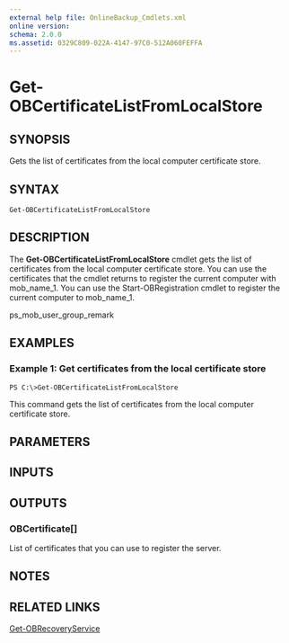 ```yaml
---
external help file: OnlineBackup_Cmdlets.xml
online version: 
schema: 2.0.0
ms.assetid: 0329C809-022A-4147-97C0-512A060FEFFA
---
```


# Get-OBCertificateListFromLocalStore

## SYNOPSIS
Gets the list of certificates from the local computer certificate store.

## SYNTAX

```
Get-OBCertificateListFromLocalStore
```

## DESCRIPTION
The **Get-OBCertificateListFromLocalStore** cmdlet gets the list of certificates from the local computer certificate store.
You can use the certificates that the cmdlet returns to register the current computer with mob_name_1.
You can use the Start-OBRegistration cmdlet to register the current computer to mob_name_1.

ps_mob_user_group_remark

## EXAMPLES

### Example 1: Get certificates from the local certificate store
```
PS C:\>Get-OBCertificateListFromLocalStore
```

This command gets the list of certificates from the local computer certificate store.

## PARAMETERS

## INPUTS

## OUTPUTS

### OBCertificate[]
List of certificates that you can use to register the server.

## NOTES

## RELATED LINKS

[Get-OBRecoveryService](./Get-OBRecoveryService.md)

